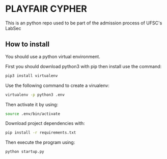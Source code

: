 # PLAYFAIR CYPHER

This is an python repo used to be part of the admission process of UFSC's LabSec

## How to install

You should use a python virtual environment.

First you should download python3 with pip
then install use the command:

``` bash
pip3 install virtualenv
```

Use the following command to create a virualenv:

``` bash
virtualenv -p python3 .env
```

Then activate it by using:

``` bash
source .env/bin/activate
```

Download project dependencies with:

``` bash
pip install -r requirements.txt
```

Then execute the program using:

``` bash
python startup.py
```
